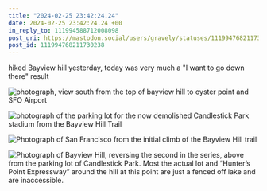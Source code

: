 ```yaml
---
title: "2024-02-25 23:42:24.24"
date: 2024-02-25 23:42:24.24 +00
in_reply_to: 111994588712008098
post_uri: https://mastodon.social/users/gravely/statuses/111994768211730238
post_id: 111994768211730238
---
```

hiked Bayview hill yesterday, today was very much a "I want to go down there" result


![photograph, view south from the top of bayview hill to oyster point and SFO Airport](/images/111994766919280499.jpeg)

![photograph of the parking lot for the now demolished Candlestick Park stadium from the Bayview Hill Trail](/images/111994767278203880.jpeg)

![Photograph of San Francisco from the initial climb of the Bayview Hill trail](/images/111994767617313153.jpeg)

![Photograph of Bayview Hill, reversing the second in the series, above from the parking lot of Candlestick Park. Most the actual lot and “Hunter’s Point Expressway” around the hill at this point are just a fenced off lake and are inaccessible.](/images/111994767941027961.jpeg)

